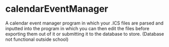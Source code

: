 # calendarEventManager

A calendar event manager program in which your .ICS files are parsed and inputted into the program in which you can then edit the files before exporting them out of it or submitting it to the database to store. (Database not functional outside school)
